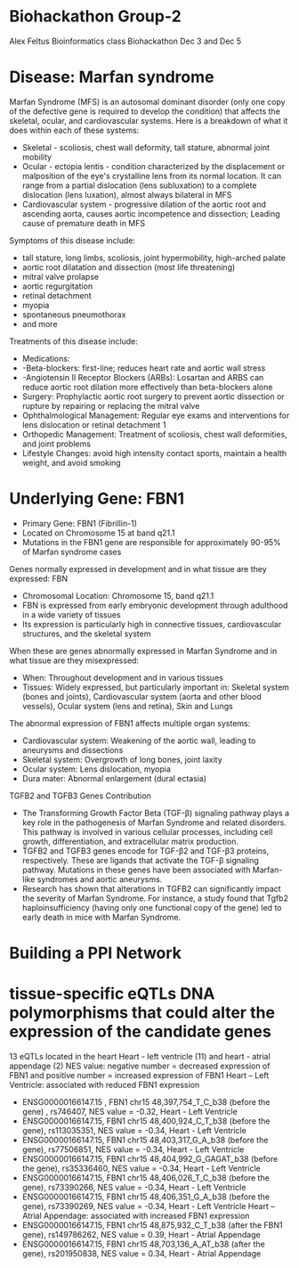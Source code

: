 # Biohackathon Group-2
Alex Feltus Bioinformatics class Biohackathon Dec 3 and Dec 5
# Disease: Marfan syndrome
Marfan Syndrome (MFS) is an autosomal dominant disorder (only one copy of the defective gene is required to develop the condition) that affects the skeletal, ocular, and cardiovascular systems. Here is a breakdown of what it does within each of these systems:
* Skeletal - scoliosis, chest wall deformity, tall stature, abnormal joint mobility
* Ocular - ectopia lentis - condition characterized by the displacement or malposition of the eye's crystalline lens from its normal location. It can range from a partial dislocation (lens subluxation) to a complete dislocation (lens luxation), almost always bilateral in MFS
* Cardiovascular system - progressive dilation of the aortic root and ascending aorta, causes aortic incompetence and dissection; Leading cause of premature death in MFS

Symptoms of this disease include:
* tall stature, long limbs, scoliosis, joint hypermobility, high-arched palate
* aortic root dilatation and dissection (most life threatening)
* mitral valve prolapse
* aortic regurgitation 
* retinal detachment
* myopia
* spontaneous pneumothorax
* and more

Treatments of this disease include:
* Medications: 
* -Beta-blockers: first-line; reduces heart rate and aortic wall stress
* -Angiotensin II Receptor Blockers (ARBs): Losartan and ARBS can reduce aortic root dilation more effectively than beta-blockers alone
* Surgery: Prophylactic aortic root surgery to prevent aortic dissection or rupture by repairing or replacing the mitral valve 
* Ophthalmological Management: Regular eye exams and interventions for lens dislocation or retinal detachment 1
* Orthopedic Management: Treatment of scoliosis, chest wall deformities, and joint problems
* Lifestyle Changes: avoid high intensity contact sports, maintain a health weight, and avoid smoking 


# Underlying Gene: FBN1
* Primary Gene: FBN1 (Fibrillin-1)
* Located on Chromosome 15 at band q21.1
* Mutations in the FBN1 gene are responsible for approximately 90-95% of Marfan syndrome cases

Genes normally expressed in development and in what tissue are they expressed: FBN
* Chromosomal Location: Chromosome 15, band q21.1
* FBN is expressed from early embryonic development through adulthood in a wide variety of tissues
* Its expression is particularly high in connective tissues, cardiovascular structures, and the skeletal system

When these are genes abnormally expressed in Marfan Syndrome and in what tissue are they misexpressed:
* When: Throughout development and in various tissues
* Tissues: Widely expressed, but particularly important in: Skeletal system (bones and joints), Cardiovascular system (aorta and other blood vessels), Ocular system (lens and retina), Skin and Lungs

The abnormal expression of FBN1 affects multiple organ systems:
* Cardiovascular system: Weakening of the aortic wall, leading to aneurysms and dissections
* Skeletal system: Overgrowth of long bones, joint laxity
* Ocular system: Lens dislocation, myopia
* Dura mater: Abnormal enlargement (dural ectasia)

TGFB2 and TGFB3 Genes Contribution
* The Transforming Growth Factor Beta (TGF-β) signaling pathway plays a key role in the pathogenesis of Marfan Syndrome and related disorders. This pathway is involved in various cellular processes, including cell growth, differentiation, and extracellular matrix production.
* TGFB2 and TGFB3 genes encode for TGF-β2 and TGF-β3 proteins, respectively. These are ligands that activate the TGF-β signaling pathway. Mutations in these genes have been associated with Marfan-like syndromes and aortic aneurysms.
* Research has shown that alterations in TGFB2 can significantly impact the severity of Marfan Syndrome. For instance, a study found that Tgfb2 haploinsufficiency (having only one functional copy of the gene) led to early death in mice with Marfan Syndrome.

# Building a PPI Network

# tissue-specific eQTLs DNA polymorphisms that could alter the expression of the candidate genes 
13 eQTLs located in the heart
Heart - left ventricle (11) and heart - atrial appendage (2)
NES value: negative number = decreased expression of FBN1 and positive number = increased expression of FBN1 
Heart – Left Ventricle: associated with reduced FBN1 expression
* ENSG00000166147.15 , FBN1 chr15 48,397,754_T_C_b38 (before the gene) , rs746407, NES value = -0.32, Heart - Left Ventricle
* ENSG00000166147.15, FBN1 chr15 48,400,924_C_T_b38 (before the gene), rs113035351, NES value = -0.34, Heart - Left Ventricle	
* ENSG00000166147.15, FBN1 chr15 48,403,317_G_A_b38 (before the gene), rs77506851, NES value =  -0.34, Heart - Left Ventricle	
* ENSG00000166147.15, FBN1 chr15 48,404,992_G_GAGAT_b38 (before the gene), rs35336460, NES value = -0.34, Heart - Left Ventricle	
* ENSG00000166147.15, FBN1 chr15 48,406,026_T_C_b38 (before the gene), rs73390266, NES value = -0.34, Heart - Left Ventricle	
* ENSG00000166147.15, FBN1 chr15 48,406,351_G_A_b38 (before the gene), rs73390269, NES value =  -0.34, Heart - Left Ventricle
Heart – Atrial Appendage: associated with increased FBN1 expression
* ENSG00000166147.15, FBN1 chr15 48,875,932_C_T_b38 (after the FBN1 gene), rs149786262, NES value = 0.39, Heart - Atrial Appendage
* ENSG00000166147.15, FBN1 chr15 48,703,136_A_AT_b38 (after the gene), rs201950838, NES value = 0.34, Heart - Atrial Appendage	
